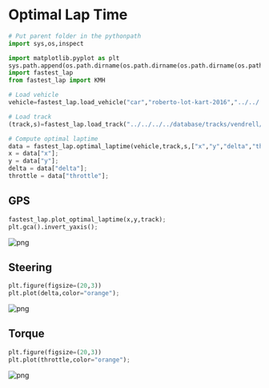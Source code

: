 # Optimal Lap Time


```python
# Put parent folder in the pythonpath
import sys,os,inspect

import matplotlib.pyplot as plt
sys.path.append(os.path.dirname(os.path.dirname(os.path.dirname(os.path.abspath(inspect.getfile(inspect.currentframe()))))))
import fastest_lap
from fastest_lap import KMH
```


```python
# Load vehicle
vehicle=fastest_lap.load_vehicle("car","roberto-lot-kart-2016","../../../../database/vehicles/kart/roberto-lot-kart-2016.xml");
```


```python
# Load track
(track,s)=fastest_lap.load_track("../../../../database/tracks/vendrell/vendrell.xml","catalunya");
```


```python
# Compute optimal laptime
data = fastest_lap.optimal_laptime(vehicle,track,s,["x","y","delta","throttle"]);
x = data["x"];
y = data["y"];
delta = data["delta"];
throttle = data["throttle"];
```

## GPS


```python
fastest_lap.plot_optimal_laptime(x,y,track);
plt.gca().invert_yaxis();
```


    
![png](output_6_0.png)
    


## Steering


```python
plt.figure(figsize=(20,3))
plt.plot(delta,color="orange");
```


    
![png](output_8_0.png)
    


## Torque


```python
plt.figure(figsize=(20,3))
plt.plot(throttle,color="orange");
```


    
![png](output_10_0.png)
    



```python

```
